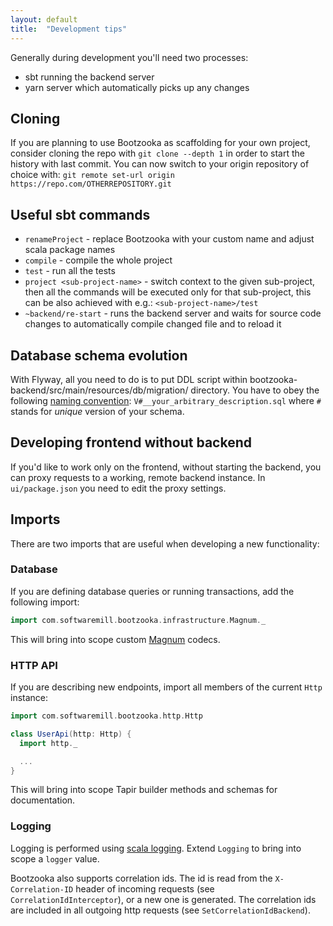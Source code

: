```yaml
---
layout: default
title:  "Development tips"
---
```


Generally during development you'll need two processes:

* sbt running the backend server
* yarn server which automatically picks up any changes

## Cloning

If you are planning to use Bootzooka as scaffolding for your own project, consider cloning the repo with `git clone --depth 1` in order to start the history with last commit. You can now switch to your origin repository of choice with: `git remote set-url origin https://repo.com/OTHERREPOSITORY.git`

## Useful sbt commands

* `renameProject` - replace Bootzooka with your custom name and adjust scala package names
* `compile` - compile the whole project
* `test` - run all the tests
* `project <sub-project-name>` - switch context to the given sub-project, then all the commands will be executed only for
that sub-project, this can be also achieved with e.g.: `<sub-project-name>/test`
* `~backend/re-start` - runs the backend server and waits for source code changes to automatically compile changed file and to reload it

## Database schema evolution

With Flyway, all you need to do is to put DDL script within bootzooka-backend/src/main/resources/db/migration/ directory. You have to obey the following [naming convention](http://flywaydb.org/documentation/migration/sql.html): `V#__your_arbitrary_description.sql` where `#` stands for *unique* version of your schema.

## Developing frontend without backend

If you'd like to work only on the frontend, without starting the backend, you can proxy requests to a working, remote backend instance. In `ui/package.json` you need to edit the proxy settings.

## Imports

There are two imports that are useful when developing a new functionality:

### Database

If you are defining database queries or running transactions, add the following import:

```scala
import com.softwaremill.bootzooka.infrastructure.Magnum._
```

This will bring into scope custom [Magnum](https://github.com/AugustNagro/magnum) codecs.

### HTTP API

If you are describing new endpoints, import all members of the current `Http` instance:

```scala
import com.softwaremill.bootzooka.http.Http

class UserApi(http: Http) {
  import http._

  ...
}
```

This will bring into scope Tapir builder methods and schemas for documentation.

### Logging

Logging is performed using [scala logging](https://github.com/lightbend/scala-logging). Extend `Logging` to bring into scope a `logger` value.

Bootzooka also supports correlation ids. The id is read from the `X-Correlation-ID` header of incoming requests (see `CorrelationIdInterceptor`), or a new one is generated. The correlation ids are included in all outgoing http requests (see `SetCorrelationIdBackend`).
